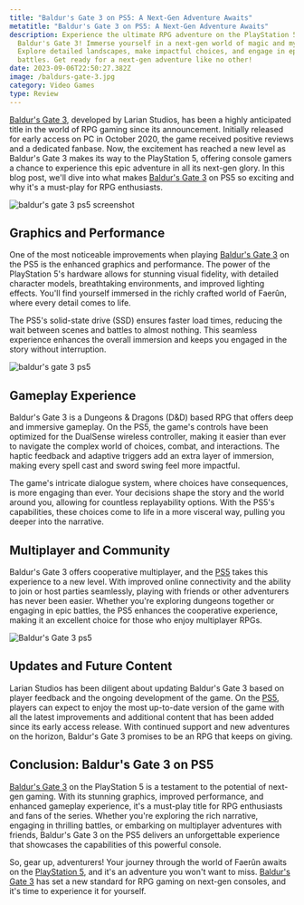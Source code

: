 ```yaml
---
title: "Baldur's Gate 3 on PS5: A Next-Gen Adventure Awaits"
metatitle: "Baldur's Gate 3 on PS5: A Next-Gen Adventure Awaits"
description: Experience the ultimate RPG adventure on the PlayStation 5 with
  Baldur's Gate 3! Immerse yourself in a next-gen world of magic and mystery.
  Explore detailed landscapes, make impactful choices, and engage in epic
  battles. Get ready for a next-gen adventure like no other!
date: 2023-09-06T22:50:27.382Z
image: /baldurs-gate-3.jpg
category: Video Games
type: Review
---
```

[Baldur's Gate 3](https://store.playstation.com/en-us/product/UP3526-PPSA14001_00-0507384846053057), developed by Larian Studios, has been a highly anticipated title in the world of RPG gaming since its announcement. Initially released for early access on PC in October 2020, the game received positive reviews and a dedicated fanbase. Now, the excitement has reached a new level as Baldur's Gate 3 makes its way to the PlayStation 5, offering console gamers a chance to experience this epic adventure in all its next-gen glory. In this blog post, we'll dive into what makes [Baldur's Gate 3](https://store.playstation.com/en-us/product/UP3526-PPSA14001_00-0507384846053057) on PS5 so exciting and why it's a must-play for RPG enthusiasts.

![baldur's gate 3 ps5 screenshot](/capsule_616x353.jpg "baldur's gate 3 ps5 screenshot")

## Graphics and Performance

One of the most noticeable improvements when playing [Baldur's Gate 3](https://store.playstation.com/en-us/product/UP3526-PPSA14001_00-0507384846053057) on the PS5 is the enhanced graphics and performance. The power of the PlayStation 5's hardware allows for stunning visual fidelity, with detailed character models, breathtaking environments, and improved lighting effects. You'll find yourself immersed in the richly crafted world of Faerûn, where every detail comes to life.

The PS5's solid-state drive (SSD) ensures faster load times, reducing the wait between scenes and battles to almost nothing. This seamless experience enhances the overall immersion and keeps you engaged in the story without interruption.

![baldur's gate 3 ps5 ](/3640830-15_baldursgate3_gameplay_screenshot.jpg "baldur's gate 3 ps5 ")

## Gameplay Experience

Baldur's Gate 3 is a Dungeons & Dragons (D&D) based RPG that offers deep and immersive gameplay. On the PS5, the game's controls have been optimized for the DualSense wireless controller, making it easier than ever to navigate the complex world of choices, combat, and interactions. The haptic feedback and adaptive triggers add an extra layer of immersion, making every spell cast and sword swing feel more impactful.

The game's intricate dialogue system, where choices have consequences, is more engaging than ever. Your decisions shape the story and the world around you, allowing for countless replayability options. With the PS5's capabilities, these choices come to life in a more visceral way, pulling you deeper into the narrative.

## Multiplayer and Community

Baldur's Gate 3 offers cooperative multiplayer, and the [PS5](https://amzn.to/3Z5HDgm) takes this experience to a new level. With improved online connectivity and the ability to join or host parties seamlessly, playing with friends or other adventurers has never been easier. Whether you're exploring dungeons together or engaging in epic battles, the PS5 enhances the cooperative experience, making it an excellent choice for those who enjoy multiplayer RPGs.

![Baldur's Gate 3 ps5](/3640816-01_baldursgate3_gameplay_screenshot.jpg "baldur's gate 3 ps5 ")

## Updates and Future Content

Larian Studios has been diligent about updating Baldur's Gate 3 based on player feedback and the ongoing development of the game. On the [PS5](https://amzn.to/3Z5HDgm), players can expect to enjoy the most up-to-date version of the game with all the latest improvements and additional content that has been added since its early access release. With continued support and new adventures on the horizon, Baldur's Gate 3 promises to be an RPG that keeps on giving.

## Conclusion: Baldur's Gate 3 on PS5

[Baldur's Gate 3](https://store.playstation.com/en-us/product/UP3526-PPSA14001_00-0507384846053057) on the PlayStation 5 is a testament to the potential of next-gen gaming. With its stunning graphics, improved performance, and enhanced gameplay experience, it's a must-play title for RPG enthusiasts and fans of the series. Whether you're exploring the rich narrative, engaging in thrilling battles, or embarking on multiplayer adventures with friends, Baldur's Gate 3 on the PS5 delivers an unforgettable experience that showcases the capabilities of this powerful console.

So, gear up, adventurers! Your journey through the world of Faerûn awaits on the [PlayStation 5](https://amzn.to/3Z5HDgm), and it's an adventure you won't want to miss. [Baldur's Gate 3](https://store.playstation.com/en-us/product/UP3526-PPSA14001_00-0507384846053057) has set a new standard for RPG gaming on next-gen consoles, and it's time to experience it for yourself.